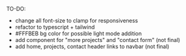 TO-DO:

- change all font-size to clamp for responsiveness
- refactor to typescript + tailwind
- #FFFBEB bg color for possible light mode addition
- add component for "more projects" and "contact form" (not final)
- add home, projects, contact header links to navbar (not final)
